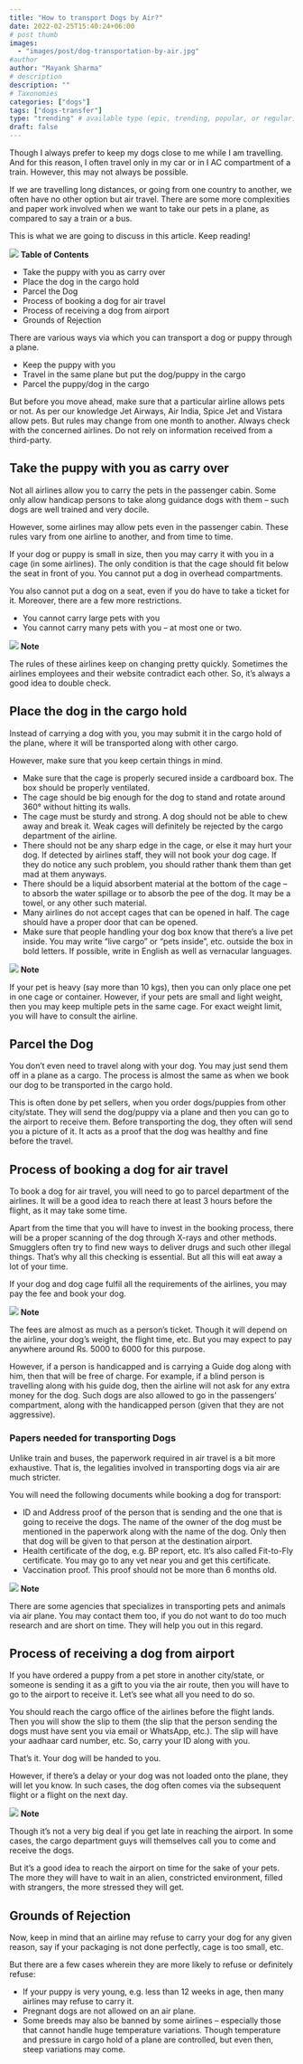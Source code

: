 ```yaml
---
title: "How to transport Dogs by Air?"
date: 2022-02-25T15:40:24+06:00
# post thumb
images:
  - "images/post/dog-transportation-by-air.jpg"
#author
author: "Mayank Sharma"
# description
description: ""
# Taxonomies
categories: ["dogs"]
tags: ["dogs-transfer"]
type: "trending" # available type (epic, trending, popular, or regular)
draft: false
---
```


Though I always prefer to keep my dogs close to me while I am travelling. And for this reason, I often travel only in my car or in I AC compartment of a train. However, this may not always be possible.

If we are travelling long distances, or going from one country to another, we often have no other option but air travel. There are some more complexities and paper work involved when we want to take our pets in a plane, as compared to say a train or a bus. 

This is what we are going to discuss in this article. Keep reading!

<div class="toc-mak">
<img src="../../images/pencil.png">
<b>Table of Contents</b>
<ul>
<li>Take the puppy with you as carry over</li>
<li>Place the dog in the cargo hold</li>
<li>Parcel the Dog</li>
<li>Process of booking a dog for air travel</li>
<li>Process of receiving a dog from airport</li>
<li>Grounds of Rejection</li>
</ul>
</div>

There are various ways via which you can transport a dog or puppy through a plane. 
* Keep the puppy with you
* Travel in the same plane but put the dog/puppy in the cargo
* Parcel the puppy/dog in the cargo

But before you move ahead, make sure that a particular airline allows pets or not. As per our knowledge Jet Airways, Air India, Spice Jet and Vistara allow pets. But rules may change from one month to another. Always check with the concerned airlines. Do not rely on information received from a third-party.  


## Take the puppy with you as carry over

Not all airlines allow you to carry the pets in the passenger cabin. Some only allow handicap persons to take along guidance dogs with them – such dogs are well trained and very docile. 

However, some airlines may allow pets even in the passenger cabin. These rules vary from one airline to another, and from time to time. 

If your dog or puppy is small in size, then you may carry it with you in a cage (in some airlines). The only condition is that the cage should fit below the seat in front of you. You cannot put a dog in overhead compartments. 

You also cannot put a dog on a seat, even if you do have to take a ticket for it. Moreover, there are a few more restrictions.
* You cannot carry large pets with you 
* You cannot carry many pets with you – at most one or two. 

<div class="toc-mak">
  <img src="../../../images/pencil.png">
  <b>Note</b><br>

The rules of these airlines keep on changing pretty quickly. Sometimes the airlines employees and their website contradict each other. So, it’s always a good idea to double check. 
</div>


## Place the dog in the cargo hold

Instead of carrying a dog with you, you may submit it in the cargo hold of the plane, where it will be transported along with other cargo. 

However, make sure that you keep certain things in mind.

* Make sure that the cage is properly secured inside a cardboard box. The box should be properly ventilated. 
* The cage should be big enough for the dog to stand and rotate around 360° without hitting its walls. 
* The cage must be sturdy and strong. A dog should not be able to chew away and break it. Weak cages will definitely be rejected by the cargo department of the airline. 
* There should not be any sharp edge in the cage, or else it may hurt your dog. If detected by airlines staff, they will not book your dog cage. If they do notice any such problem, you should rather thank them than get mad at them anyways. 
* There should be a liquid absorbent material at the bottom of the cage – to absorb the water spillage or to absorb the pee of the dog. It may be a towel, or any other such material.  
* Many airlines do not accept cages that can be opened in half. The cage should have a proper door that can be opened. 
* Make sure that people handling your dog box know that there’s a live pet inside. You may write “live cargo” or “pets inside”, etc. outside the box in bold letters. If possible, write in English as well as vernacular languages. 

<div class="toc-mak">
  <img src="../../../images/pencil.png">
  <b>Note</b><br>

If your pet is heavy (say more than 10 kgs), then you can only place one pet in one cage or container. However, if your pets are small and light weight, then you may keep multiple pets in the same cage. For exact weight limit, you will have to consult the airline. 
</div>


## Parcel the Dog

You don’t even need to travel along with your dog. You may just send them off in a plane as a cargo. The process is almost the same as when we book our dog to be transported in the cargo hold. 

This is often done by pet sellers, when you order dogs/puppies from other city/state. They will send the dog/puppy via a plane and then you can go to the airport to receive them. Before transporting the dog, they often will send you a picture of it. It acts as a proof that the dog was healthy and fine before the travel. 


## Process of booking a dog for air travel

To book a dog for air travel, you will need to go to parcel department of the airlines. It will be a good idea to reach there at least 3 hours before the flight, as it may take some time. 

Apart from the time that you will have to invest in the booking process, there will be a proper scanning of the dog through X-rays and other methods. Smugglers often try to find new ways to deliver drugs and such other illegal things. That’s why all this checking is essential. But all this will eat away a lot of your time. 

If your dog and dog cage fulfil all the requirements of the airlines, you may pay the fee and book your dog. 

<div class="toc-mak">
  <img src="../../../images/pencil.png">
  <b>Note</b><br>

The fees are almost as much as a person’s ticket. Though it will depend on the airline, your dog’s weight, the flight time, etc. But you may expect to pay anywhere around Rs. 5000 to 6000 for this purpose. 

However, if a person is handicapped and is carrying a Guide dog along with him, then that will be free of charge. For example, if a blind person is travelling along with his guide dog, then the airline will not ask for any extra money for the dog. Such dogs are also allowed to go in the passengers’ compartment, along with the handicapped person (given that they are not aggressive).
</div>

### Papers needed for transporting Dogs 

Unlike train and buses, the paperwork required in air travel is a bit more exhaustive. That is, the legalities involved in transporting dogs via air are much stricter. 

You will need the following documents while booking a dog for transport:
* ID and Address proof of the person that is sending and the one that is going to receive the dogs. The name of the owner of the dog must be mentioned in the paperwork along with the name of the dog. Only then that dog will be given to that person at the destination airport. 
* Health certificate of the dog, e.g. BP report, etc. It’s also called Fit-to-Fly certificate. You may go to any vet near you and get this certificate. 
* Vaccination proof. This proof should not be more than 6 months old. 

<div class="toc-mak">
  <img src="../../../images/pencil.png">
  <b>Note</b><br>

There are some agencies that specializes in transporting pets and animals via air plane. You may contact them too, if you do not want to do too much research and are short on time. They will help you out in this regard. 
</div>


## Process of receiving a dog from airport

If you have ordered a puppy from a pet store in another city/state, or someone is sending it as a gift to you via the air route, then you will have to go to the airport to receive it. Let’s see what all you need to do so.

You should reach the cargo office of the airlines before the flight lands. Then you will show the slip to them (the slip that the person sending the dogs must have sent you via email or WhatsApp, etc.). The slip will have your aadhaar card number, etc. So, carry your ID along with you. 

That’s it. Your dog will be handed to you. 

However, if there’s a delay or your dog was not loaded onto the plane, they will let you know. In such cases, the dog often comes via the subsequent flight or a flight on the next day. 

<div class="toc-mak">
  <img src="../../../images/pencil.png">
  <b>Note</b><br>

Though it’s not a very big deal if you get late in reaching the airport. In some cases, the cargo department guys will themselves call you to come and receive the dogs. 

But it’s a good idea to reach the airport on time for the sake of your pets. The more they will have to wait in an alien, constricted environment, filled with strangers, the more stressed they will get. 
</div>


## Grounds of Rejection

Now, keep in mind that an airline may refuse to carry your dog for any given reason, say if your packaging is not done perfectly, cage is too small, etc. 

But there are a few cases wherein they are more likely to refuse or definitely refuse:
* If your puppy is very young, e.g. less than 12 weeks in age, then many airlines may refuse to carry it. 
* Pregnant dogs are not allowed on an air plane.
* Some breeds may also be banned by some airlines – especially those that cannot handle huge temperature variations. Though temperature and pressure in cargo hold of a plane are controlled, but even then, steep variations may come. 

